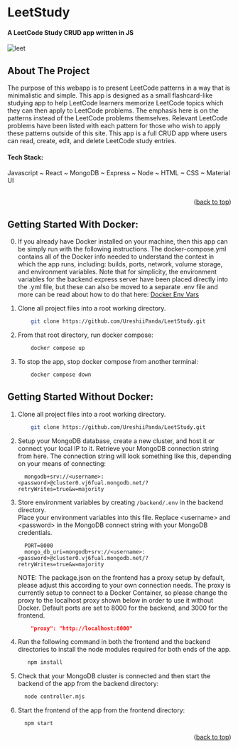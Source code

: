 # LeetStudy

#### A LeetCode Study CRUD app written in JS


<a name="readme-top"></a>

<!-- LeetCode Gif -->
![leet](https://github.com/UreshiiPanda/LeetStudy/assets/39992411/ec14792d-96d8-433c-ba4b-e35accb09f9d)


<!-- ABOUT THE PROJECT -->
## About The Project
The purpose of this webapp is to present LeetCode patterns in a way that is minimalistic and simple. 
This app is designed as a small flashcard-like studying app to help LeetCode learners memorize LeetCode 
topics which they can then apply to LeetCode problems. The emphasis here is on the patterns instead of 
the LeetCode problems themselves. Relevant LeetCode problems have been listed with each pattern for those 
who wish to apply these patterns outside of this site. This app is a full CRUD app where users can read, 
create, edit, and delete LeetCode study entries.

<h4>Tech Stack:</h4>  Javascript ~ React ~ MongoDB ~ Express ~ Node ~ HTML ~ CSS ~ Material UI <br><br>


<p align="right">(<a href="#readme-top">back to top</a>)</p>




<!-- GETTING STARTED WITH DOCKER -->
## Getting Started With Docker:<br>

0. If you already have Docker installed on your machine, then this app can be simply run with the
   following instructions. The docker-compose.yml contains all of the Docker info needed
   to understand the context in which the app runs, including: builds, ports, network, volume
   storage, and environment variables. Note that for simplicity, the environment variables for
   the backend express server have been placed directly into the .yml file, but these can also be
   moved to a separate .env file and more can be read about how to do that here:
   [Docker Env Vars](https://docs.docker.com/compose/environment-variables/set-environment-variables/)

1. Clone all project files into a root working directory.
    ```sh
        git clone https://github.com/UreshiiPanda/LeetStudy.git
    ```
2. From that root directory, run docker compose:
    ```sh
        docker compose up
    ```
3. To stop the app, stop docker compose from another terminal:
    ```sh
        docker compose down
    ```



<!-- GETTING STARTED WITHOUT DOCKER -->
## Getting Started Without Docker:<br>

1. Clone all project files into a root working directory.
    ```sh
        git clone https://github.com/UreshiiPanda/LeetStudy.git
    ```
    
2. Setup your MongoDB database, create a new cluster, and host it or connect your local IP to it. Retrieve
   your MongoDB connection string from here. The connection string will look something like this,
   depending on your means of connecting:
   ```
     mongodb+srv://<username>:<password>@cluster0.vj6fual.mongodb.net/?retryWrites=true&w=majority
   ```

3. Store environment variables by creating ```/backend/.env``` in the backend directory.<br>
   Place your environment variables into this file. Replace &lt;username&gt; and &lt;password&gt; in the
   MongoDB connect string with your MongoDB credentials. <br>
      ```
        PORT=8000
        mongo_db_uri=mongodb+srv://<username>:<password>@cluster0.vj6fual.mongodb.net/?retryWrites=true&w=majority
      ```

      NOTE:  The package.json on the frontend has a proxy setup by default, please adjust this
             according to your own connection needs. The proxy is currently setup to connect to a Docker
             Container, so please change the proxy to the localhost proxy shown below in order to use it
             without Docker. Default ports are set to 8000 for the backend, and 3000 for the frontend. <br>
      ```json
          "proxy": "http://localhost:8000"
      ```

5. Run the following command in both the frontend and the backend directories to install the
   node modules required for both ends of the app.
   ```sh
      npm install
   ```
   
6. Check that your MongoDB cluster is connected and then start the backend of the app from the
   backend directory:
    ```sh
      node controller.mjs
    ```
    
8. Start the frontend of the app from the frontend directory:
    ```sh
      npm start
    ```


<p align="right">(<a href="#readme-top">back to top</a>)</p>
